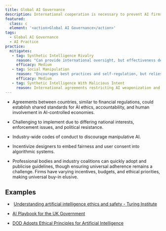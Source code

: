 ```yaml
---
title: Global AI Governance
description: International cooperation is necessary to prevent AI firms from evading national regulations by relocating to jurisdictions with lax oversight.
featured: 
  class: c
  element: '<action>Global AI Governance</action>'
tags: 
  - Global AI Governance
  - AI Practice
practice:
  mitigates:
   - tag: Synthetic Intelligence Rivalry
     reason: "Can provide international oversight, but effectiveness depends on cooperation among nations."
     efficacy: Medium
   - tag: Social Manipulation
     reason: "Encourages best practices and self-regulation, but relies on voluntary compliance without legal backing." 
     efficacy: Medium
   - tag: Synthetic Intelligence With Malicious Intent
     reason: International agreements restricting AI weaponization and requiring human oversight for all military AI operations.
---
```


<PracticeIntro details={frontMatter} />
    
- Agreements between countries, similar to financial regulations, could establish shared standards for AI ethics, accountability, and human involvement in AI-controlled economies.

- Challenging to implement due to differing national interests, enforcement issues, and political resistance.

- Industry-wide codes of conduct to discourage manipulative AI.

- Incentivize designers to embed fairness and user consent into algorithmic systems.

- Professional bodies and industry coalitions can quickly adopt and publicise guidelines, though ensuring universal adherence remains a challenge. Firms have varying incentives, budgets, and ethical priorities, making universal buy-in elusive.

## Examples

  -  [Understanding artificial intelligence ethics and safety - Turing Institute](https://www.turing.ac.uk/sites/default/files/2019-06/understanding_artificial_intelligence_ethics_and_safety.pdf)
  
  - [AI Playbook for the UK Government](https://www.gov.uk/government/publications/ai-playbook-for-the-uk-government/artificial-intelligence-playbook-for-the-uk-government-html#principles)
  
  - [DOD Adopts Ethical Principles for Artificial Intelligence](https://www.defense.gov/News/Releases/Release/Article/2091996/dod-adopts-ethical-principles-for-artificial-intelligence/)